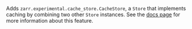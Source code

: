 Adds `zarr.experimental.cache_store.CacheStore`, a `Store` that implements caching by combining two other `Store` instances. See the [docs page](https://zarr.readthedocs.io/en/latest/user-guide/cache-store) for more information about this feature.